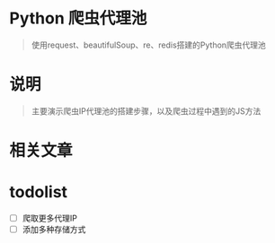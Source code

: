 # Python 爬虫代理池

> 使用request、beautifulSoup、re、redis搭建的Python爬虫代理池


# 说明

> 主要演示爬虫IP代理池的搭建步骤，以及爬虫过程中遇到的JS方法



# 相关文章

> 


# todolist

- [ ] 爬取更多代理IP
- [ ] 添加多种存储方式